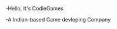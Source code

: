 -Hello, It's CodieGames

-A Indian-based Game devloping Company

<!---
codiegames/codiegames is a ✨ special ✨ repository because its `README.md` (this file) appears on your GitHub profile.
You can click the Preview link to take a look at your changes.
--->
